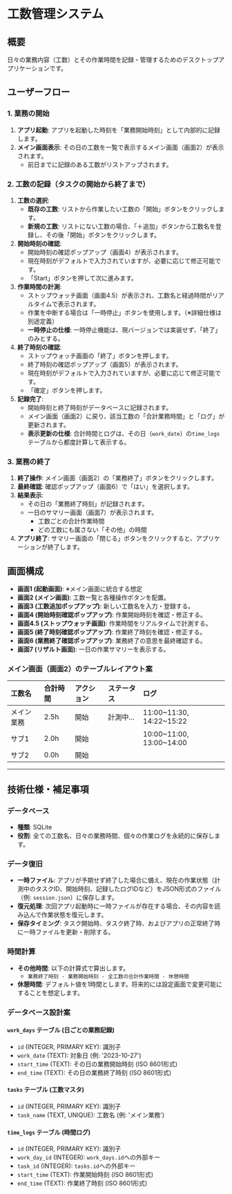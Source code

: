 # 工数管理システム

## 概要
日々の業務内容（工数）とその作業時間を記録・管理するためのデスクトップアプリケーションです。

## ユーザーフロー

### 1. 業務の開始
1.  **アプリ起動**: アプリを起動した時刻を「業務開始時刻」として内部的に記録します。
2.  **メイン画面表示**: その日の工数を一覧で表示するメイン画面（画面2）が表示されます。
    -   前日までに記録のある工数がリストアップされます。

### 2. 工数の記録（タスクの開始から終了まで）
1.  **工数の選択**:
    -   **既存の工数**: リストから作業したい工数の「開始」ボタンをクリックします。
    -   **新規の工数**: リストにない工数の場合、「＋追加」ボタンから工数名を登録し、その後「開始」ボタンをクリックします。
2.  **開始時刻の確認**:
    -   開始時刻の確認ポップアップ（画面4）が表示されます。
    -   現在時刻がデフォルトで入力されていますが、必要に応じて修正可能です。
    -   「Start」ボタンを押して次に進みます。
3.  **作業時間の計測**:
    -   ストップウォッチ画面（画面4.5）が表示され、工数名と経過時間がリアルタイムで表示されます。
    -   作業を中断する場合は「一時停止」ボタンを使用します。（※詳細仕様は別途定義）
    -   **一時停止の仕様**: 一時停止機能は、現バージョンでは実装せず、「終了」のみとする。
4.  **終了時刻の確認**:
    -   ストップウォッチ画面の「終了」ボタンを押します。
    -   終了時刻の確認ポップアップ（画面5）が表示されます。
    -   現在時刻がデフォルトで入力されていますが、必要に応じて修正可能です。
    -   「確定」ボタンを押します。
5.  **記録完了**:
    -   開始時刻と終了時刻がデータベースに記録されます。
    -   メイン画面（画面2）に戻り、該当工数の「合計業務時間」と「ログ」が更新されます。
    -   **表示更新の仕様**: 合計時間とログは、その日（`work_date`）の`time_logs`テーブルから都度計算して表示する。

### 3. 業務の終了
1.  **終了操作**: メイン画面（画面2）の「業務終了」ボタンをクリックします。
2.  **最終確認**: 確認ポップアップ（画面6）で「はい」を選択します。
3.  **結果表示**:
    -   その日の「業務終了時刻」が記録されます。
    -   一日のサマリー画面（画面7）が表示されます。
        -   工数ごとの合計作業時間
        -   どの工数にも属さない「その他」の時間
4.  **アプリ終了**: サマリー画面の「閉じる」ボタンをクリックすると、アプリケーションが終了します。

## 画面構成

*   **画面1 (起動画面)**: ※メイン画面に統合する想定
*   **画面2 (メイン画面)**: 工数一覧と各種操作ボタンを配置。
*   **画面3 (工数追加ポップアップ)**: 新しい工数名を入力・登録する。
*   **画面4 (開始時刻確認ポップアップ)**: 作業開始時刻を確認・修正する。
*   **画面4.5 (ストップウォッチ画面)**: 作業時間をリアルタイムで計測する。
*   **画面5 (終了時刻確認ポップアップ)**: 作業終了時刻を確認・修正する。
*   **画面6 (業務終了確認ポップアップ)**: 業務終了の意思を最終確認する。
*   **画面7 (リザルト画面)**: 一日の作業サマリーを表示する。

### メイン画面（画面2）のテーブルレイアウト案

| 工数名     | 合計時間 | アクション | ステータス | ログ                               |
| :--------- | :------- | :--------- | :--------- | :--------------------------------- |
| メイン業務 | 2.5h     | 開始       | 計測中...  | 11:00~11:30, 14:22~15:22           |
| サブ1      | 2.0h     | 開始       |            | 10:00~11:00, 13:00~14:00           |
| サブ2      | 0.0h     | 開始       |            |                                    |

---

## 技術仕様・補足事項

### データベース
-   **種類**: SQLite
-   **役割**: 全ての工数名、日々の業務時間、個々の作業ログを永続的に保存します。

### データ復旧
-   **一時ファイル**: アプリが予期せず終了した場合に備え、現在の作業状態（計測中のタスクID、開始時刻、記録したログIDなど）をJSON形式のファイル（例: `session.json`）に保存します。
-   **復元処理**: 次回アプリ起動時に一時ファイルが存在する場合、その内容を読み込んで作業状態を復元します。
-   **保存タイミング**: タスク開始時、タスク終了時、およびアプリの正常終了時に一時ファイルを更新・削除する。

### 時間計算
-   **その他時間**: 以下の計算式で算出します。
    -   `業務終了時刻 - 業務開始時刻 - 全工数の合計作業時間 - 休憩時間`
-   **休憩時間**: デフォルト値を1時間とします。将来的には設定画面で変更可能にすることを想定します。

### データベース設計案

#### `work_days` テーブル (日ごとの業務記録)
- `id` (INTEGER, PRIMARY KEY): 識別子
- `work_date` (TEXT): 対象日 (例: '2023-10-27')
- `start_time` (TEXT): その日の業務開始時刻 (ISO 8601形式)
- `end_time` (TEXT): その日の業務終了時刻 (ISO 8601形式)

#### `tasks` テーブル (工数マスタ)
- `id` (INTEGER, PRIMARY KEY): 識別子
- `task_name` (TEXT, UNIQUE): 工数名 (例: 'メイン業務')

#### `time_logs` テーブル (時間ログ)
- `id` (INTEGER, PRIMARY KEY): 識別子
- `work_day_id` (INTEGER): `work_days.id`への外部キー
- `task_id` (INTEGER): `tasks.id`への外部キー
- `start_time` (TEXT): 作業開始時刻 (ISO 8601形式)
- `end_time` (TEXT): 作業終了時刻 (ISO 8601形式)
